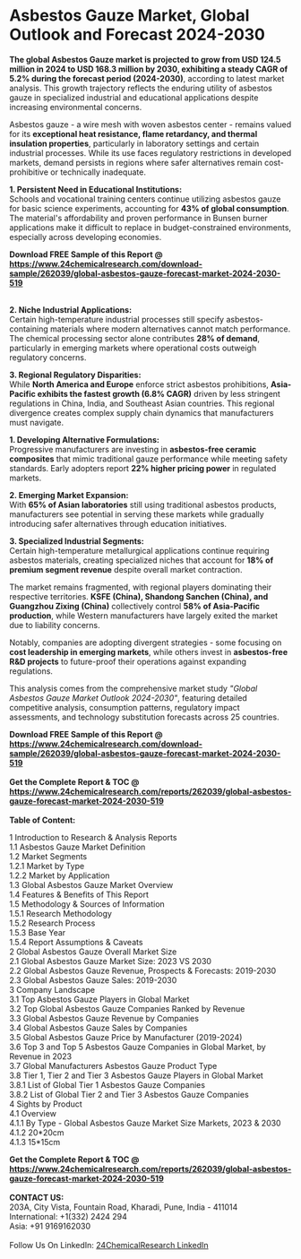 <h1>Asbestos Gauze Market, Global Outlook and Forecast 2024-2030</h1><p><strong>The global Asbestos Gauze market is projected to grow from USD 124.5 million in 2024 to USD 168.3 million by 2030, exhibiting a steady CAGR of 5.2% during the forecast period (2024-2030)</strong>, according to latest market analysis. This growth trajectory reflects the enduring utility of asbestos gauze in specialized industrial and educational applications despite increasing environmental concerns.</p><p>Asbestos gauze - a wire mesh with woven asbestos center - remains valued for its <strong>exceptional heat resistance, flame retardancy, and thermal insulation properties</strong>, particularly in laboratory settings and certain industrial processes. While its use faces regulatory restrictions in developed markets, demand persists in regions where safer alternatives remain cost-prohibitive or technically inadequate.</p><p><strong>1. Persistent Need in Educational Institutions:</strong><br>
Schools and vocational training centers continue utilizing asbestos gauze for basic science experiments, accounting for <strong>43% of global consumption</strong>. The material's affordability and proven performance in Bunsen burner applications make it difficult to replace in budget-constrained environments, especially across developing economies.</p><div><b>Download FREE Sample of this Report @ 
            <a href="https://www.24chemicalresearch.com/download-sample/262039/global-asbestos-gauze-forecast-market-2024-2030-519">
            https://www.24chemicalresearch.com/download-sample/262039/global-asbestos-gauze-forecast-market-2024-2030-519</a></b></div><br><p><strong>2. Niche Industrial Applications:</strong><br>
Certain high-temperature industrial processes still specify asbestos-containing materials where modern alternatives cannot match performance. The chemical processing sector alone contributes <strong>28% of demand</strong>, particularly in emerging markets where operational costs outweigh regulatory concerns.</p><p><strong>3. Regional Regulatory Disparities:</strong><br>
While <strong>North America and Europe</strong> enforce strict asbestos prohibitions, <strong>Asia-Pacific exhibits the fastest growth (6.8% CAGR)</strong> driven by less stringent regulations in China, India, and Southeast Asian countries. This regional divergence creates complex supply chain dynamics that manufacturers must navigate.</p><p><strong>1. Developing Alternative Formulations:</strong><br>
Progressive manufacturers are investing in <strong>asbestos-free ceramic composites</strong> that mimic traditional gauze performance while meeting safety standards. Early adopters report <strong>22% higher pricing power</strong> in regulated markets.</p><p><strong>2. Emerging Market Expansion:</strong><br>
With <strong>65% of Asian laboratories</strong> still using traditional asbestos products, manufacturers see potential in serving these markets while gradually introducing safer alternatives through education initiatives.</p><p><strong>3. Specialized Industrial Segments:</strong><br>
Certain high-temperature metallurgical applications continue requiring asbestos materials, creating specialized niches that account for <strong>18% of premium segment revenue</strong> despite overall market contraction.</p><p>The market remains fragmented, with regional players dominating their respective territories. <strong>KSFE (China), Shandong Sanchen (China), and Guangzhou Zixing (China)</strong> collectively control <strong>58% of Asia-Pacific production</strong>, while Western manufacturers have largely exited the market due to liability concerns.</p><p>Notably, companies are adopting divergent strategies - some focusing on <strong>cost leadership in emerging markets</strong>, while others invest in <strong>asbestos-free R&amp;D projects</strong> to future-proof their operations against expanding regulations.</p><p>This analysis comes from the comprehensive market study <em>"Global Asbestos Gauze Market Outlook 2024-2030"</em>, featuring detailed competitive analysis, consumption patterns, regulatory impact assessments, and technology substitution forecasts across 25 countries.</p><div><b>Download FREE Sample of this Report @ 
            <a href="https://www.24chemicalresearch.com/download-sample/262039/global-asbestos-gauze-forecast-market-2024-2030-519">
            https://www.24chemicalresearch.com/download-sample/262039/global-asbestos-gauze-forecast-market-2024-2030-519</a></b></div><br><div><b>Get the Complete Report & TOC @ 
            <a href="https://www.24chemicalresearch.com/reports/262039/global-asbestos-gauze-forecast-market-2024-2030-519">
            https://www.24chemicalresearch.com/reports/262039/global-asbestos-gauze-forecast-market-2024-2030-519</a></b></div><br>
            <b>Table of Content:</b><p>1 Introduction to Research & Analysis Reports<br />
    1.1 Asbestos Gauze Market Definition<br />
    1.2 Market Segments<br />
        1.2.1 Market by Type<br />
        1.2.2 Market by Application<br />
    1.3 Global Asbestos Gauze Market Overview<br />
    1.4 Features & Benefits of This Report<br />
    1.5 Methodology & Sources of Information<br />
        1.5.1 Research Methodology<br />
        1.5.2 Research Process<br />
        1.5.3 Base Year<br />
        1.5.4 Report Assumptions & Caveats<br />
2 Global Asbestos Gauze Overall Market Size<br />
    2.1 Global Asbestos Gauze Market Size: 2023 VS 2030<br />
    2.2 Global Asbestos Gauze Revenue, Prospects & Forecasts: 2019-2030<br />
    2.3 Global Asbestos Gauze Sales: 2019-2030<br />
3 Company Landscape<br />
    3.1 Top Asbestos Gauze Players in Global Market<br />
    3.2 Top Global Asbestos Gauze Companies Ranked by Revenue<br />
    3.3 Global Asbestos Gauze Revenue by Companies<br />
    3.4 Global Asbestos Gauze Sales by Companies<br />
    3.5 Global Asbestos Gauze Price by Manufacturer (2019-2024)<br />
    3.6 Top 3 and Top 5 Asbestos Gauze Companies in Global Market, by Revenue in 2023<br />
    3.7 Global Manufacturers Asbestos Gauze Product Type<br />
    3.8 Tier 1, Tier 2 and Tier 3 Asbestos Gauze Players in Global Market<br />
        3.8.1 List of Global Tier 1 Asbestos Gauze Companies<br />
        3.8.2 List of Global Tier 2 and Tier 3 Asbestos Gauze Companies<br />
4 Sights by Product<br />
    4.1 Overview<br />
        4.1.1 By Type - Global Asbestos Gauze Market Size Markets, 2023 & 2030<br />
        4.1.2 20*20cm<br />
        4.1.3 15*15cm</p><div><b>Get the Complete Report & TOC @ 
            <a href="https://www.24chemicalresearch.com/reports/262039/global-asbestos-gauze-forecast-market-2024-2030-519">
            https://www.24chemicalresearch.com/reports/262039/global-asbestos-gauze-forecast-market-2024-2030-519</a></b></div><br><b>CONTACT US:</b><br>
            203A, City Vista, Fountain Road, Kharadi, Pune, India - 411014<br>
            International: +1(332) 2424 294<br>
            Asia: +91 9169162030 <br><br>
            Follow Us On LinkedIn: <a href="https://www.linkedin.com/company/24chemicalresearch/">24ChemicalResearch LinkedIn</a>
